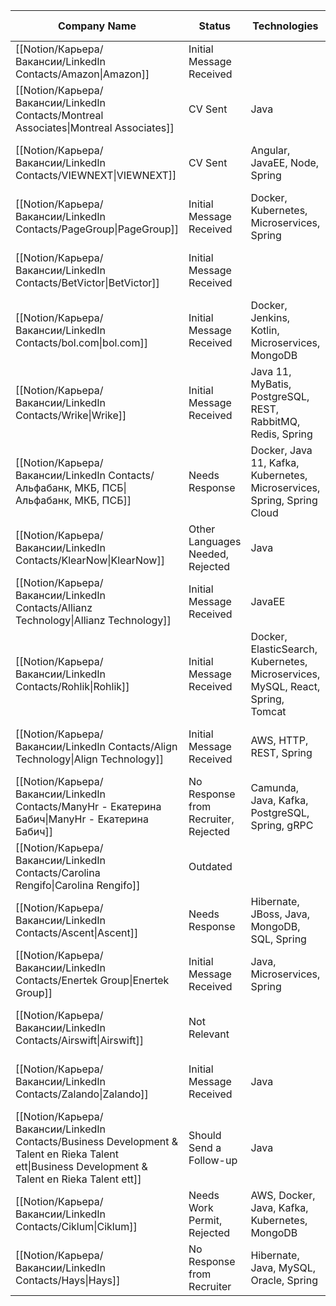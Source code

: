 |Company Name|Status|Technologies|Country|Last contact|Created|LinkedIn dialog URL|Offers relocation|Remote|Updated|
|---|---|---|---|---|---|---|---|---|---|
|[[Notion/Карьера/Вакансии/LinkedIn Contacts/Amazon\|Amazon]]|Initial Message Received||||November 1, 2022 3:20 AM||[x]||November 1, 2022 3:20 AM|
|[[Notion/Карьера/Вакансии/LinkedIn Contacts/Montreal Associates\|Montreal Associates]]|CV Sent|Java|Spain|April 21, 2022|November 1, 2022 3:20 AM|[https://www.linkedin.com/messaging/thread/2-OTY2YjZiOGItZjRkZS00M2JiLWE3OGYtOWFhN2Q2YjIyNzllXzAxMw==/](https://www.linkedin.com/messaging/thread/2-OTY2YjZiOGItZjRkZS00M2JiLWE3OGYtOWFhN2Q2YjIyNzllXzAxMw==/)|[ ]|Partially Remote|November 1, 2022 3:20 AM|
|[[Notion/Карьера/Вакансии/LinkedIn Contacts/VIEWNEXT\|VIEWNEXT]]|CV Sent|Angular, JavaEE, Node, Spring|Spain|April 21, 2022|November 1, 2022 3:20 AM|[https://www.linkedin.com/messaging/thread/2-YjJhZjUwYWUtZTdmNy00ZTgwLThmYTUtYmVlZjgwZjY2MzI1XzAxMw==/](https://www.linkedin.com/messaging/thread/2-YjJhZjUwYWUtZTdmNy00ZTgwLThmYTUtYmVlZjgwZjY2MzI1XzAxMw==/)|[ ]||November 1, 2022 3:20 AM|
|[[Notion/Карьера/Вакансии/LinkedIn Contacts/PageGroup\|PageGroup]]|Initial Message Received|Docker, Kubernetes, Microservices, Spring|Spain|April 20, 2022|November 1, 2022 3:20 AM|[https://www.linkedin.com/messaging/thread/2-OGM3NjRiNTEtNjc5Zi00MTYwLThiMzAtY2MzYjQ5Mzc2MWVkXzAxMw==/](https://www.linkedin.com/messaging/thread/2-OGM3NjRiNTEtNjc5Zi00MTYwLThiMzAtY2MzYjQ5Mzc2MWVkXzAxMw==/)|[ ]|Partially Remote|November 1, 2022 3:20 AM|
|[[Notion/Карьера/Вакансии/LinkedIn Contacts/BetVictor\|BetVictor]]|Initial Message Received|||April 20, 2022|November 1, 2022 3:20 AM|[https://www.linkedin.com/messaging/thread/2-ZmU0NmJlMGMtYzY3YS00YWU2LTg3YjEtYzJhOWZhZTI0NDgxXzAxMg==/](https://www.linkedin.com/messaging/thread/2-ZmU0NmJlMGMtYzY3YS00YWU2LTg3YjEtYzJhOWZhZTI0NDgxXzAxMg==/)|[ ]||November 1, 2022 3:20 AM|
|[[Notion/Карьера/Вакансии/LinkedIn Contacts/bol.com\|bol.com]]|Initial Message Received|Docker, Jenkins, Kotlin, Microservices, MongoDB|Netherlands|April 20, 2022|November 1, 2022 3:20 AM|[https://www.linkedin.com/messaging/thread/2-MzUxNTM4MTEtMDM3MS00NTE5LWI3MTAtYjc5YWQ2YzMzOTJmXzAxMg==/](https://www.linkedin.com/messaging/thread/2-MzUxNTM4MTEtMDM3MS00NTE5LWI3MTAtYjc5YWQ2YzMzOTJmXzAxMg==/)|[x]||November 1, 2022 3:20 AM|
|[[Notion/Карьера/Вакансии/LinkedIn Contacts/Wrike\|Wrike]]|Initial Message Received|Java 11, MyBatis, PostgreSQL, REST, RabbitMQ, Redis, Spring|Czechia, Greece, Poland|April 15, 2022|November 1, 2022 3:20 AM|[https://www.linkedin.com/messaging/thread/2-OGYxOTIzMTMtYWY4OC00ZTZjLTkwZjQtOTQyYTM2Y2E0MzkzXzAxMw==/](https://www.linkedin.com/messaging/thread/2-OGYxOTIzMTMtYWY4OC00ZTZjLTkwZjQtOTQyYTM2Y2E0MzkzXzAxMw==/)|[ ]|Yes|November 1, 2022 3:20 AM|
|[[Notion/Карьера/Вакансии/LinkedIn Contacts/Альфабанк, МКБ, ПСБ\|Альфабанк, МКБ, ПСБ]]|Needs Response|Docker, Java 11, Kafka, Kubernetes, Microservices, Spring, Spring Cloud|Russia||November 1, 2022 3:20 AM||[ ]||November 1, 2022 3:20 AM|
|[[Notion/Карьера/Вакансии/LinkedIn Contacts/KlearNow\|KlearNow]]|Other Languages Needed, Rejected|Java|Spain|April 12, 2022|November 1, 2022 3:20 AM|[https://www.linkedin.com/messaging/thread/2-M2ViMWY2MDYtYTE3MC00YTk2LWE4NTAtYTZhNDdmMzNiMzYzXzAxMA==/](https://www.linkedin.com/messaging/thread/2-M2ViMWY2MDYtYTE3MC00YTk2LWE4NTAtYTZhNDdmMzNiMzYzXzAxMA==/)|[ ]||November 1, 2022 3:20 AM|
|[[Notion/Карьера/Вакансии/LinkedIn Contacts/Allianz Technology\|Allianz Technology]]|Initial Message Received|JavaEE|Spain|April 14, 2022|November 1, 2022 3:20 AM|[https://www.linkedin.com/messaging/thread/2-MGU5NTBhYmQtNTIxNC00MmY5LTk5MTctNDQzNGYzMDNjMDc3XzAxMw==/](https://www.linkedin.com/messaging/thread/2-MGU5NTBhYmQtNTIxNC00MmY5LTk5MTctNDQzNGYzMDNjMDc3XzAxMw==/)|[ ]||November 1, 2022 3:20 AM|
|[[Notion/Карьера/Вакансии/LinkedIn Contacts/Rohlik\|Rohlik]]|Initial Message Received|Docker, ElasticSearch, Kubernetes, Microservices, MySQL, React, Spring, Tomcat||April 14, 2022|November 1, 2022 3:20 AM|[https://www.linkedin.com/messaging/thread/2-ZjkxYTlhMjAtY2UyNS00N2Q2LWEwNDEtYzMyYzBkNGVkMTE4XzAxMw==/](https://www.linkedin.com/messaging/thread/2-ZjkxYTlhMjAtY2UyNS00N2Q2LWEwNDEtYzMyYzBkNGVkMTE4XzAxMw==/)|[ ]||November 1, 2022 3:20 AM|
|[[Notion/Карьера/Вакансии/LinkedIn Contacts/Align Technology\|Align Technology]]|Initial Message Received|AWS, HTTP, REST, Spring||April 14, 2022|November 1, 2022 3:20 AM|[https://www.linkedin.com/messaging/thread/2-ZDJjM2M0ZmYtYzFjNC00MDA2LWE3MjItOGQ2Y2Y5OGM4NmMzXzAxMg==/](https://www.linkedin.com/messaging/thread/2-ZDJjM2M0ZmYtYzFjNC00MDA2LWE3MjItOGQ2Y2Y5OGM4NmMzXzAxMg==/)|[ ]||November 1, 2022 3:20 AM|
|[[Notion/Карьера/Вакансии/LinkedIn Contacts/ManyHr - Екатерина Бабич\|ManyHr - Екатерина Бабич]]|No Response from Recruiter, Rejected|Camunda, Java, Kafka, PostgreSQL, Spring, gRPC|Russia|April 13, 2022|November 1, 2022 3:20 AM|[https://www.linkedin.com/messaging/thread/2-ZTZhMTk2YmMtNmZlNy00YmU3LThkNGMtMzVhZGJmZWQwNzdlXzAxMA==/](https://www.linkedin.com/messaging/thread/2-ZTZhMTk2YmMtNmZlNy00YmU3LThkNGMtMzVhZGJmZWQwNzdlXzAxMA==/)|[ ]||November 1, 2022 3:20 AM|
|[[Notion/Карьера/Вакансии/LinkedIn Contacts/Carolina Rengifo\|Carolina Rengifo]]|Outdated||Spain||November 1, 2022 3:20 AM||[ ]|Partially Remote|November 1, 2022 3:20 AM|
|[[Notion/Карьера/Вакансии/LinkedIn Contacts/Ascent\|Ascent]]|Needs Response|Hibernate, JBoss, Java, MongoDB, SQL, Spring|Bulgaria, Malta, Spain, UK|April 13, 2022|November 1, 2022 3:20 AM|[https://www.linkedin.com/messaging/thread/2-YmFjYTIzZDYtZmM4Yy00MzU0LTkwOGQtZDgzZjI3MzhkZjBkXzAxMg==/](https://www.linkedin.com/messaging/thread/2-YmFjYTIzZDYtZmM4Yy00MzU0LTkwOGQtZDgzZjI3MzhkZjBkXzAxMg==/)|[ ]|Yes|November 1, 2022 3:20 AM|
|[[Notion/Карьера/Вакансии/LinkedIn Contacts/Enertek Group\|Enertek Group]]|Initial Message Received|Java, Microservices, Spring|Spain|April 28, 2022|November 1, 2022 3:20 AM|[https://www.linkedin.com/messaging/thread/2-YTQ5ZDdjOGItYmJkNi00ODVlLWFmMWUtZTlkNDMxMWQ0ZjdlXzAxMg==/](https://www.linkedin.com/messaging/thread/2-YTQ5ZDdjOGItYmJkNi00ODVlLWFmMWUtZTlkNDMxMWQ0ZjdlXzAxMg==/)|[ ]||November 1, 2022 3:20 AM|
|[[Notion/Карьера/Вакансии/LinkedIn Contacts/Airswift\|Airswift]]|Not Relevant|||April 13, 2022|November 1, 2022 3:20 AM|[https://www.linkedin.com/messaging/thread/2-MDY2Y2FiZjItYTkwOS00M2U2LWIzYzQtNDdlZmY3YzkxNmVkXzAxMg==/](https://www.linkedin.com/messaging/thread/2-MDY2Y2FiZjItYTkwOS00M2U2LWIzYzQtNDdlZmY3YzkxNmVkXzAxMg==/)|[ ]||November 1, 2022 3:20 AM|
|[[Notion/Карьера/Вакансии/LinkedIn Contacts/Zalando\|Zalando]]|Initial Message Received|Java|Germany|April 13, 2022|November 1, 2022 3:20 AM|[https://www.linkedin.com/messaging/thread/2-Y2EwY2E5NDMtMmQ2Mi00NTRjLWJjZWItYmE2ODRkMGMwOTYxXzAxMw==/](https://www.linkedin.com/messaging/thread/2-Y2EwY2E5NDMtMmQ2Mi00NTRjLWJjZWItYmE2ODRkMGMwOTYxXzAxMw==/)|[x]||November 1, 2022 3:20 AM|
|[[Notion/Карьера/Вакансии/LinkedIn Contacts/Business Development & Talent en Rieka Talent ett\|Business Development & Talent en Rieka Talent ett]]|Should Send a Follow-up|Java||April 12, 2022|November 1, 2022 3:20 AM|[https://www.linkedin.com/messaging/thread/2-N2JmZjE4ODItNTcwMC00MGU1LWFjODItZDU0ZmUxMWEyNjhmXzAxMw==/](https://www.linkedin.com/messaging/thread/2-N2JmZjE4ODItNTcwMC00MGU1LWFjODItZDU0ZmUxMWEyNjhmXzAxMw==/)|[ ]||November 1, 2022 3:20 AM|
|[[Notion/Карьера/Вакансии/LinkedIn Contacts/Ciklum\|Ciklum]]|Needs Work Permit, Rejected|AWS, Docker, Java, Kafka, Kubernetes, MongoDB|Spain|April 12, 2022|November 1, 2022 3:20 AM|[https://www.linkedin.com/messaging/thread/2-ZTM5YzBkNDItODk2ZS00NGEyLWIyZjQtODcxNDIwZmNjNGQ0XzAxMw==/](https://www.linkedin.com/messaging/thread/2-ZTM5YzBkNDItODk2ZS00NGEyLWIyZjQtODcxNDIwZmNjNGQ0XzAxMw==/)|[ ]|Yes|November 1, 2022 3:20 AM|
|[[Notion/Карьера/Вакансии/LinkedIn Contacts/Hays\|Hays]]|No Response from Recruiter|Hibernate, Java, MySQL, Oracle, Spring|Spain|April 12, 2022|November 1, 2022 3:20 AM|[https://www.linkedin.com/messaging/thread/2-MTkwNTIxYTQtZmQ2NS00MmVmLWFiMDYtMmY1MmMyNTBiYzFjXzAxMg==/](https://www.linkedin.com/messaging/thread/2-MTkwNTIxYTQtZmQ2NS00MmVmLWFiMDYtMmY1MmMyNTBiYzFjXzAxMg==/)|[ ]||November 1, 2022 3:20 AM|